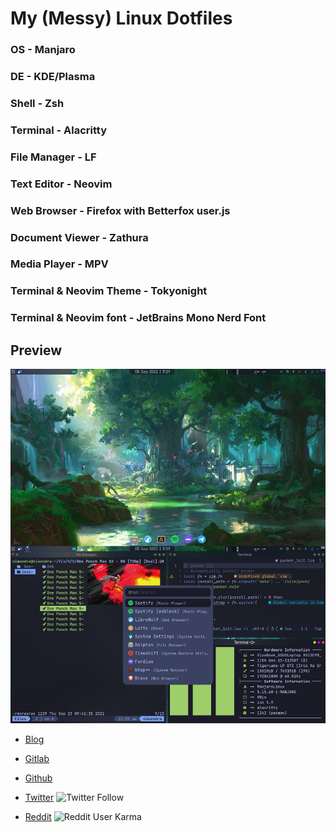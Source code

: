 # My (Messy) Linux Dotfiles

### OS - Manjaro
### DE - KDE/Plasma
### Shell - Zsh
### Terminal - Alacritty
### File Manager - LF
### Text Editor - Neovim
### Web Browser - Firefox with Betterfox user.js
### Document Viewer - Zathura
### Media Player - MPV
### Terminal & Neovim Theme - Tokyonight
### Terminal & Neovim font - JetBrains Mono Nerd Font

## Preview

![Desktop Preview](/preview.jpg "Desktop Preview")


- <a href="https://nimendra.bearblog.dev">Blog</a>

- <a href="https://gitlab.com/nimendra_">Gitlab</a>

- <a href="https://github.com/nmdra">Github</a>

- <a href="https://twitter.com/nimendra_">Twitter</a>
![Twitter Follow](https://img.shields.io/twitter/follow/nimendra_?logo=twitter&style=for-the-badge)

- <a href="https://reddit.com/u/Nimendra">Reddit</a>
![Reddit User Karma](https://img.shields.io/reddit/user-karma/combined/Nimendra?logo=reddit&style=for-the-badge)

